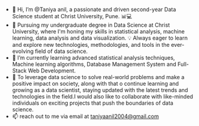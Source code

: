 - 👋 Hi, I’m @Taniya anil, a passionate and driven second-year Data Science student at Christ University, Pune. 📊💻
- 👀 Pursuing my undergraduate degree in Data Science at Christ University, where I'm honing my skills in statistical analysis, machine learning, data analysis and data visualization.
  💡 Always eager to learn and explore new technologies, methodologies, and tools in the ever-evolving field of data science.
- 🌱 I’m currently learning advanced statistical analysis techniques, Machine learning algorithms, Database Management System and Full-Stack Web Development.
- 🚀 To leverage data science to solve real-world problems and make a positive impact on society, along with that o continue learning and growing as a data scientist, staying updated with the latest trends and 
  technologies in the field.I would also like to collaborate with like-minded individuals on exciting projects that push the boundaries of data science.
- 📫 reach out to me via email at taniyaanil2004@gmail.com

<!---
Taniyaanil/Taniyaanil is a ✨ special ✨ repository because its `README.md` (this file) appears on your GitHub profile.
You can click the Preview link to take a look at your changes.
--->
